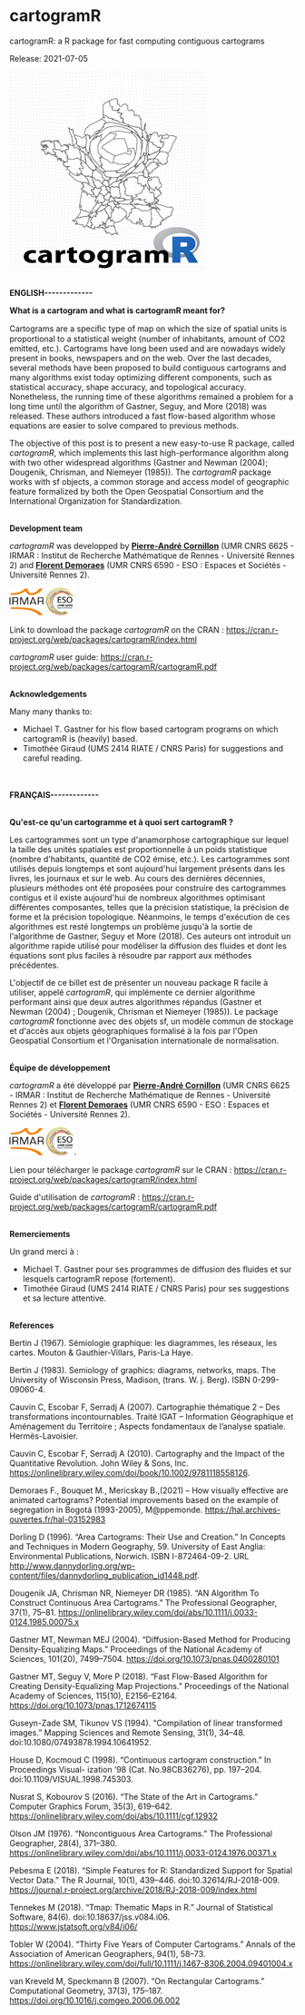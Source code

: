 # cartogramR
cartogramR: a R package for fast computing contiguous cartograms

Release: 2021-07-05


<p><a target="_blank" rel="noopener noreferrer"><img src="https://github.com/ESO-Rennes/cartogramR/blob/main/Logo_cartogramR.png" style="max-width:200%;"></a></p>



<br><strong>ENGLISH-------------</strong>

<strong>What is a cartogram and what is cartogramR meant for?</strong>

Cartograms are a speciﬁc type of map on which the size of spatial units is proportional to a statistical weight (number of inhabitants, amount of CO2 emitted, etc.). Cartograms have long been used and are nowadays widely present in books, newspapers and on the web. Over the last decades, several methods have been proposed to build contiguous cartograms and many algorithms exist today optimizing different components, such as statistical accuracy, shape accuracy, and topological accuracy. Nonetheless, the running time of these algorithms remained a problem for a long time until the algorithm of Gastner, Seguy, and More (2018) was released. These authors introduced a fast flow-based algorithm whose equations are easier to solve compared to previous methods. 

The objective of this post is to present a new easy-to-use R package, called <i>cartogramR</i>, which implements this last high-performance algorithm along with two other widespread algorithms (Gastner and Newman (2004); Dougenik, Chrisman, and Niemeyer (1985)). The <i>cartogramR</i> package works with sf objects, a common storage and access model of geographic feature formalized by both the Open Geospatial Consortium and the International Organization for Standardization. 

</br> <strong>Development team</strong>

<i>cartogramR</i> was developped by <a href="https://perso.univ-rennes2.fr/pierre-andre.cornillon" target="_new" rel="noopener"><strong>Pierre-André Cornillon</strong></a>  (UMR CNRS 6625 - IRMAR : Institut de Recherche Mathématique de Rennes - Université Rennes 2) and <a href="https://perso.univ-rennes2.fr/florent.demoraes" target="_new" rel="noopener"><strong>Florent Demoraes</strong></a> (UMR CNRS 6590 - ESO : Espaces et Sociétés - Université Rennes 2).

<a target="_blank" rel="noopener noreferrer"><img src="https://github.com/ESO-Rennes/cartogramR/blob/main/Logo_irmar.png" width="60"></a>    <a target="_blank" rel="noopener noreferrer"><img src="logo_ESO.png" width="50"></a>



Link to download the package <i>cartogramR</i> on the CRAN : https://cran.r-project.org/web/packages/cartogramR/index.html

<i>cartogramR</i> user guide: https://cran.r-project.org/web/packages/cartogramR/cartogramR.pdf


</br> <strong>Acknowledgements</strong>


Many many thanks to:

- Michael T. Gastner for his flow based cartogram programs on which cartogramR is (heavily) based.
- Timothée Giraud (UMS 2414 RIATE / CNRS Paris) for suggestions and careful reading.


<br>
<br><strong>FRANÇAIS-------------</strong>




</br> <strong>Qu'est-ce qu'un cartogramme et à quoi sert cartogramR ?</strong>

Les cartogrammes sont un type d'anamorphose cartographique sur lequel la taille des unités spatiales est proportionnelle à un poids statistique (nombre d'habitants, quantité de CO2 émise, etc.). Les cartogrammes sont utilisés depuis longtemps et sont aujourd'hui largement présents dans les livres, les journaux et sur le web. Au cours des dernières décennies, plusieurs méthodes ont été proposées pour construire des cartogrammes contigus et il existe aujourd'hui de nombreux algorithmes optimisant différentes composantes, telles que la précision statistique, la précision de forme et la précision topologique. Néanmoins, le temps d'exécution de ces algorithmes est resté longtemps un problème jusqu'à la sortie de l'algorithme de Gastner, Seguy et More (2018). Ces auteurs ont introduit un algorithme rapide utilisé pour modéliser la diffusion des  fluides et dont les équations sont plus faciles à résoudre par rapport aux méthodes précédentes. 

L'objectif de ce billet est de présenter un nouveau package R facile à utiliser, appelé <i>cartogramR</i>, qui implémente ce dernier algorithme performant ainsi que deux autres algorithmes répandus (Gastner et Newman (2004) ; Dougenik, Chrisman et Niemeyer (1985)). Le package <i>cartogramR</i> fonctionne avec des objets sf, un modèle commun de stockage et d'accès aux objets géographiques formalisé à la fois par l'Open Geospatial Consortium et l'Organisation internationale de normalisation. 

</br> <strong>Équipe de développement</strong>

<i>cartogramR</i> a été développé par <a href="https://perso.univ-rennes2.fr/pierre-andre.cornillon" target="_new" rel="noopener"><strong>Pierre-André Cornillon</strong></a> (UMR CNRS 6625 - IRMAR : Institut de Recherche Mathématique de Rennes - Université Rennes 2) et <a href="https://perso. univ-rennes2.fr/florent.demoraes" target="_new" rel="noopener"><strong>Florent Demoraes</strong></a> (UMR CNRS 6590 - ESO : Espaces et Sociétés - Université Rennes 2).

<a target="_blank" rel="noopener noreferrer"><img src="https://github.com/ESO-Rennes/cartogramR/blob/main/Logo_irmar.png" width="60"></a> <a target="_blank" rel="noopener noreferrer"><img src="logo_ESO.png" width="50"></a>.



Lien pour télécharger le package <i>cartogramR</i> sur le CRAN : https://cran.r-project.org/web/packages/cartogramR/index.html

Guide d'utilisation de <i>cartogramR</i> : https://cran.r-project.org/web/packages/cartogramR/cartogramR.pdf


</br> <strong>Remerciements</strong>


Un grand merci à :

- Michael T. Gastner pour ses programmes de diffusion des fluides et sur lesquels cartogramR repose (fortement).
- Timothée Giraud (UMS 2414 RIATE / CNRS Paris) pour ses suggestions et sa lecture attentive.






</br> <strong>References</strong>

Bertin J (1967). Sémiologie graphique: les diagrammes, les réseaux, les cartes. Mouton & Gauthier-Villars, Paris-La Haye.

Bertin J (1983). Semiology of graphics: diagrams, networks, maps. The University of Wisconsin Press, Madison, (trans. W. j. Berg). ISBN 0-299-09060-4.

Cauvin C, Escobar F, Serradj A (2007). Cartographie thématique 2 – Des transformations incontournables. Traité IGAT  – Information Géographique et Aménagement du Territoire ; Aspects fondamentaux de l’analyse spatiale. Hermès-Lavoisier.

Cauvin C, Escobar F, Serradj A (2010).  Cartography and the Impact of the Quantitative Revolution. John Wiley & Sons, Inc. https://onlinelibrary.wiley.com/doi/book/10.1002/9781118558126.

Demoraes F., Bouquet M., Mericskay B.,(2021) – How visually effective are animated cartograms? Potential improvements based on the example of segregation in Bogotá (1993-2005), M@ppemonde. https://hal.archives-ouvertes.fr/hal-03152983 

Dorling D (1996).  “Area Cartograms: Their  Use and Creation.”   In Concepts and Techniques in Modern Geography, 59. University of East Anglia: Environmental Publications, Norwich. ISBN I-872464-09-2. URL http://www.dannydorling.org/wp-content/files/dannydorling_publication_id1448.pdf.

Dougenik JA, Chrisman NR, Niemeyer DR (1985). “AN  Algorithm  To Construct Continuous Area Cartograms.”   The Professional Geographer, 37(1), 75–81. https://onlinelibrary.wiley.com/doi/abs/10.1111/j.0033-0124.1985.00075.x

Gastner MT,  Newman MEJ  (2004).   “Diffusion-Based Method  for  Producing Density-Equalizing Maps.”  Proceedings of the National Academy of Sciences, 101(20), 7499–7504. https://doi.org/10.1073/pnas.0400280101

Gastner MT,  Seguy V, More P (2018). “Fast Flow-Based Algorithm  for Creating Density-Equalizing Map Projections.”  Proceedings of the National Academy of Sciences, 115(10), E2156–E2164. https://doi.org/10.1073/pnas.1712674115

Guseyn-Zade SM, Tikunov VS (1994). “Compilation of linear transformed images.” Mapping Sciences and Remote Sensing, 31(1), 34–48. doi:10.1080/07493878.1994.10641952.

House D, Kocmoud C (1998). “Continuous cartogram construction.”  In Proceedings Visual- ization ’98 (Cat. No.98CB36276), pp. 197–204. doi:10.1109/VISUAL.1998.745303.

Nusrat S, Kobourov S (2016). “The State of the Art  in Cartograms.”  Computer Graphics Forum, 35(3), 619–642. https://onlinelibrary.wiley.com/doi/abs/10.1111/cgf.12932

Olson JM (1976). “Noncontiguous Area Cartograms.”  The Professional Geographer, 28(4), 371–380. https://onlinelibrary.wiley.com/doi/abs/10.1111/j.0033-0124.1976.00371.x

Pebesma E (2018). “Simple Features for R: Standardized Support for Spatial Vector Data.” The R Journal, 10(1), 439–446. doi:10.32614/RJ-2018-009. https://journal.r-project.org/archive/2018/RJ-2018-009/index.html

Tennekes M (2018). “Tmap:  Thematic Maps in R.”  Journal of Statistical Software, 84(6). doi:10.18637/jss.v084.i06. https://www.jstatsoft.org/v84/i06/

Tobler W (2004). “Thirty Five Years of Computer Cartograms.”  Annals of the Association of American Geographers, 94(1), 58–73. https://onlinelibrary.wiley.com/doi/full/10.1111/j.1467-8306.2004.09401004.x

van Kreveld M, Speckmann B (2007). “On Rectangular Cartograms.”  Computational Geometry, 37(3), 175–187. https://doi.org/10.1016/j.comgeo.2006.06.002

